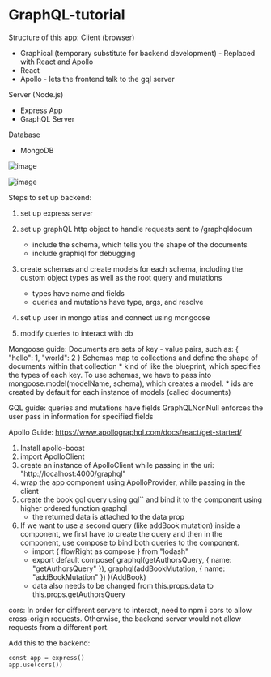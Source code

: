 # GraphQL-tutorial

Structure of this app:
Client (browser)
- Graphical (temporary substitute for backend development) - Replaced with React and Apollo
- React 
- Apollo - lets the frontend talk to the gql server

Server (Node.js)
- Express App
- GraphQL Server

Database
- MongoDB

![image](https://user-images.githubusercontent.com/44158788/79810188-76a6a600-8340-11ea-9b92-8e00a885139d.png)

![image](https://user-images.githubusercontent.com/44158788/79810211-832afe80-8340-11ea-92b0-4cd46341d2c0.png)


Steps to set up backend:
1. set up express server
2. set up graphQL http object to handle requests sent to /graphqldocum
    * include the schema, which tells you the shape of the documents
    * include graphiql for debugging

3. create schemas and create models for each schema, including the custom object types as well as the root query and mutations
    * types have name and fields
    * queries and mutations have type, args, and resolve
4. set up user in mongo atlas and connect using mongoose
5. modify queries to interact with db

Mongoose guide:
Documents are sets of key - value pairs, such as: { "hello": 1, "world": 2 }
Schemas map to collections and define the shape of documents within that collection 
    * kind of like the blueprint, which specifies the types of each key. 
To use schemas, we have to pass into mongoose.model(modelName, schema), 
    which creates a model.
    * ids are created by default for each instance of models (called documents)

GQL guide:
queries and mutations have fields
GraphQLNonNull enforces the user pass in information for specified fields


Apollo Guide:
https://www.apollographql.com/docs/react/get-started/
1. Install apollo-boost
2. import ApolloClient 
3. create an instance of ApolloClient while passing in the uri: "http://localhost:4000/graphql"
4. wrap the app component using ApolloProvider, while passing in the client 
5. create the book gql query using gql`` and bind it to the component using higher ordered function graphql
    - the returned data is attached to the data prop
6. If we want to use a second query (like addBook mutation) inside a component, we first have to create the query and then in the component, use compose to bind both queries to the component. 
    - import { flowRight as compose } from "lodash"
    - export default compose(
    graphql(getAuthorsQuery, { name: "getAuthorsQuery" }),
    graphql(addBookMutation, { name: "addBookMutation" }) )(AddBook)
    - data also needs to be changed from this.props.data to this.props.getAuthorsQuery



cors:
In order for different servers to interact, need to npm i cors to allow cross-origin requests. Otherwise, the backend server would not allow requests from a different port. 

Add this to the backend:
```
const app = express()
app.use(cors())
```

